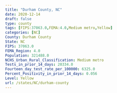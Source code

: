 ```yaml
---
title: "Durham County, NC"
date: 2020-12-14
draft: false
type: county
tags: [FIPS:37063.0,FEMA:4.0,Medium metro,Yellow]
categories: [NC]
County: Durham County
State: NC
FIPS: 37063.0
FEMA_Region: 4.0
Population: 321488.0
NCHS_Urban_Rural_Classification: Medium metro
Tests_in_prior_14_days: 20334.0
Fourteen_day_test_rate_per_100000: 6325.0
Percent_Positivity_in_prior_14_days: 0.056
Level: Yellow
url: /states/NC/durham-county
---
```



